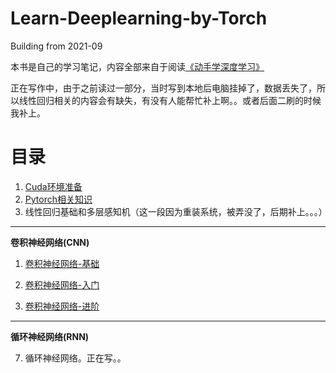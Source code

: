 # Learn-Deeplearning-by-Torch
Building from 2021-09

本书是自己的学习笔记，内容全部来自于阅读[《动手学深度学习》](https://github.com/ShusenTang/Dive-into-DL-PyTorch)

正在写作中，由于之前读过一部分，当时写到本地后电脑挂掉了，数据丢失了，所以线性回归相关的内容会有缺失，有没有人能帮忙补上啊。。或者后面二刷的时候我补上。

# 目录

1. [Cuda环境准备](Docs/01.Cuda.md)
2. [Pytorch相关知识](Docs/Pytorch.md)
3. 线性回归基础和多层感知机（这一段因为重装系统，被弄没了，后期补上。。。）

---

**卷积神经网络(CNN)**

1. [卷积神经网络-基础](Docs/03.卷积神经网络-基础.md)

5. [卷积神经网络-入门](Docs/03.卷积神经网络-入门.md)
6. [卷积神经网络-进阶](Docs/03.卷积神经网络.md)

---

**循环神经网络(RNN)**

7. 循环神经网络。正在写。。

